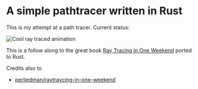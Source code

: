# A simple pathtracer written in Rust

This is my attempt at a path tracer. Current status:

![Cool ray traced animation](https://raw.githubusercontent.com/ArcticXWolf/rust-pathtracer/master/status.gif)

This is a follow along to the great book [Ray Tracing in One Weekend](https://raytracing.github.io/books/RayTracingInOneWeekend.html) ported to Rust.

Credits also to
* [perliedman/raytraycing-in-one-weekend](https://github.com/perliedman/raytracing-in-one-weekend)